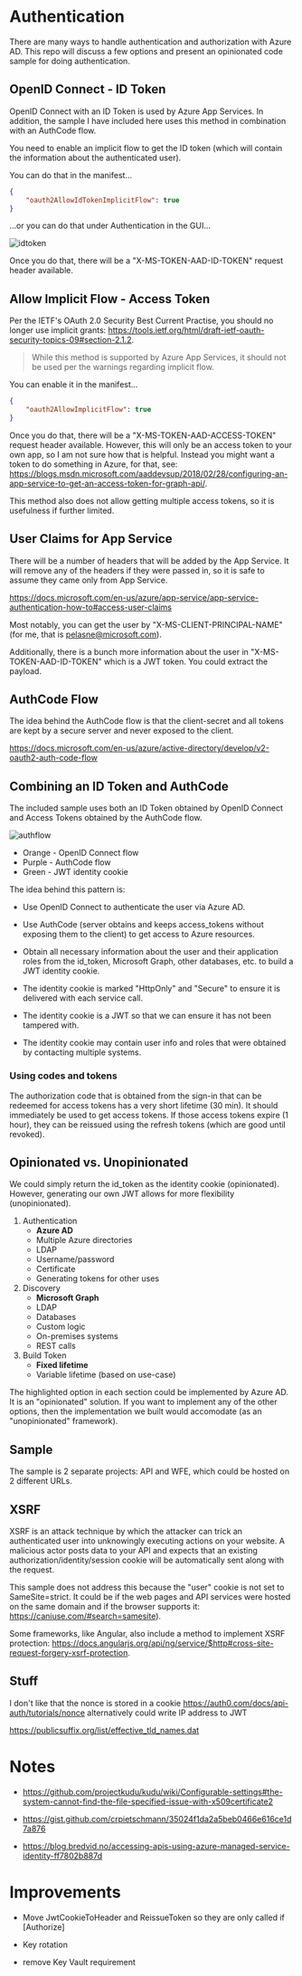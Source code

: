 # Authentication

There are many ways to handle authentication and authorization with Azure AD. This repo will discuss a few options and present an opinionated code sample for doing authentication.

## OpenID Connect - ID Token

OpenID Connect with an ID Token is used by Azure App Services. In addition, the sample I have included here uses this method in combination with an AuthCode flow.

You need to enable an implicit flow to get the ID token (which will contain the information about the authenticated user).

You can do that in the manifest...

```json
{
    "oauth2AllowIdTokenImplicitFlow": true
}
```

...or you can do that under Authentication in the GUI...

![idtoken](/images/implicit-idtoken.png)

Once you do that, there will be a "X-MS-TOKEN-AAD-ID-TOKEN" request header available.

## Allow Implicit Flow - Access Token

Per the IETF's OAuth 2.0 Security Best Current Practise, you should no longer use implicit grants: https://tools.ietf.org/html/draft-ietf-oauth-security-topics-09#section-2.1.2.

> While this method is supported by Azure App Services, it should not be used per the warnings regarding implicit flow.

You can enable it in the manifest...

```json
{
    "oauth2AllowImplicitFlow": true
}
```

Once you do that, there will be a "X-MS-TOKEN-AAD-ACCESS-TOKEN" request header available. However, this will only be an access token to your own app, so I am not sure how that is helpful. Instead you might want a token to do something in Azure, for that, see: https://blogs.msdn.microsoft.com/aaddevsup/2018/02/28/configuring-an-app-service-to-get-an-access-token-for-graph-api/.

This method also does not allow getting multiple access tokens, so it is usefulness if further limited.

## User Claims for App Service

There will be a number of headers that will be added by the App Service. It will remove any of the headers if they were passed in, so it is safe to assume they came only from App Service.

https://docs.microsoft.com/en-us/azure/app-service/app-service-authentication-how-to#access-user-claims

Most notably, you can get the user by "X-MS-CLIENT-PRINCIPAL-NAME" (for me, that is pelasne@microsoft.com).

Additionally, there is a bunch more information about the user in "X-MS-TOKEN-AAD-ID-TOKEN" which is a JWT token. You could extract the payload.

## AuthCode Flow

The idea behind the AuthCode flow is that the client-secret and all tokens are kept by a secure server and never exposed to the client.

https://docs.microsoft.com/en-us/azure/active-directory/develop/v2-oauth2-auth-code-flow

## Combining an ID Token and AuthCode

The included sample uses both an ID Token obtained by OpenID Connect and Access Tokens obtained by the AuthCode flow.

![authflow](/images/authflow.png)

-   Orange - OpenID Connect flow
-   Purple - AuthCode flow
-   Green - JWT identity cookie

The idea behind this pattern is:

-   Use OpenID Connect to authenticate the user via Azure AD.

-   Use AuthCode (server obtains and keeps access_tokens without exposing them to the client) to get access to Azure resources.

-   Obtain all necessary information about the user and their application roles from the id_token, Microsoft Graph, other databases, etc. to build a JWT identity cookie.

-   The identity cookie is marked "HttpOnly" and "Secure" to ensure it is delivered with each service call.

-   The identity cookie is a JWT so that we can ensure it has not been tampered with.

-   The identity cookie may contain user info and roles that were obtained by contacting multiple systems.

### Using codes and tokens

The authorization code that is obtained from the sign-in that can be redeemed for access tokens has a very short lifetime (30 min). It should immediately be used to get access tokens. If those access tokens expire (1 hour), they can be reissued using the refresh tokens (which are good until revoked).

## Opinionated vs. Unopinionated

We could simply return the id_token as the identity cookie (opinionated). However, generating our own JWT allows for more flexibility (unopinionated).

1. Authentication
    - **Azure AD**
    - Multiple Azure directories
    - LDAP
    - Username/password
    - Certificate
    - Generating tokens for other uses
1. Discovery
    - **Microsoft Graph**
    - LDAP
    - Databases
    - Custom logic
    - On-premises systems
    - REST calls
1. Build Token
    - **Fixed lifetime**
    - Variable lifetime (based on use-case)

The highlighted option in each section could be implemented by Azure AD. It is an "opinionated" solution. If you want to implement any of the other options, then the implementation we built would accomodate (as an "unopinionated" framework).

## Sample

The sample is 2 separate projects: API and WFE, which could be hosted on 2 different URLs.

## XSRF

XSRF is an attack technique by which the attacker can trick an authenticated user into unknowingly executing actions on your website. A malicious actor posts data to your API and expects that an existing authorization/identity/session cookie will be automatically sent along with the request.

This sample does not address this because the "user" cookie is not set to SameSite=strict. It could be if the web pages and API services were hosted on the same domain and if the browser supports it: https://caniuse.com/#search=samesite).

Some frameworks, like Angular, also include a method to implement XSRF protection: https://docs.angularjs.org/api/ng/service/$http#cross-site-request-forgery-xsrf-protection.

## Stuff

I don't like that the nonce is stored in a cookie https://auth0.com/docs/api-auth/tutorials/nonce
alternatively could write IP address to JWT

https://publicsuffix.org/list/effective_tld_names.dat

# Notes

-   https://github.com/projectkudu/kudu/wiki/Configurable-settings#the-system-cannot-find-the-file-specified-issue-with-x509certificate2

-   https://gist.github.com/crpietschmann/35024f1da2a5beb0466e616ce1d7a876

-   https://blog.bredvid.no/accessing-apis-using-azure-managed-service-identity-ff7802b887d

# Improvements

-   Move JwtCookieToHeader and ReissueToken so they are only called if [Authorize]

-   Key rotation

-   remove Key Vault requirement
